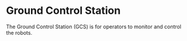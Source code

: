 # Ground Control Station

The Ground Control Station (GCS) is for operators to monitor and control the robots. 